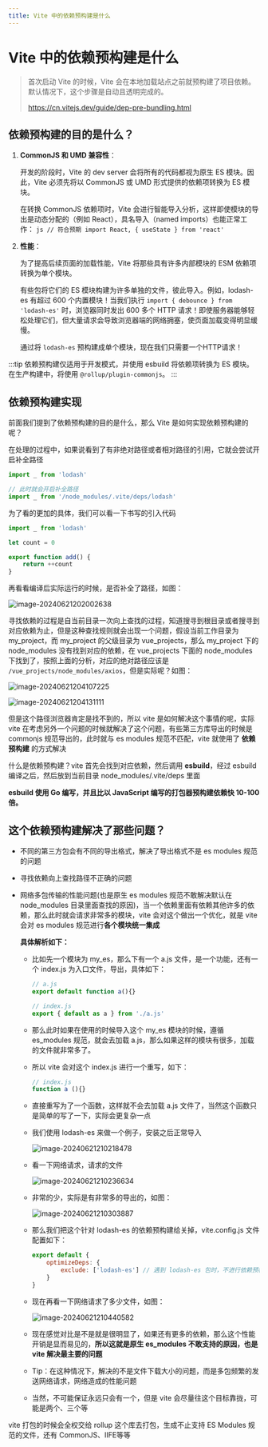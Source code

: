 ```yaml
---
title: Vite 中的依赖预构建是什么
---
```


# Vite 中的依赖预构建是什么

> 首次启动 Vite 的时候，Vite 会在本地加载站点之前就预构建了项目依赖。默认情况下，这个步骤是自动且透明完成的。
>
> https://cn.vitejs.dev/guide/dep-pre-bundling.html

## 依赖预构建的目的是什么？
1. **CommonJS 和 UMD 兼容性**：

    开发的阶段时，Vite 的 dev server 会将所有的代码都视为原生 ES 模块。因此，Vite 必须先将以 CommonJS 或 UMD 形式提供的依赖项转换为 ES 模块。

    在转换 CommonJS 依赖项时，Vite 会进行智能导入分析，这样即使模块的导出是动态分配的（例如 React），具名导入（named imports）也能正常工作：
        ```js
        // 符合预期
        import React, { useState } from 'react'
        ```

2. **性能**：

    为了提高后续页面的加载性能，Vite 将那些具有许多内部模块的 ESM 依赖项转换为单个模块。

    有些包将它们的 ES 模块构建为许多单独的文件，彼此导入。例如，lodash-es 有超过 600 个内置模块！当我们执行 `import { debounce } from 'lodash-es'` 时，浏览器同时发出 600 多个 HTTP 请求！即使服务器能够轻松处理它们，但大量请求会导致浏览器端的网络拥塞，使页面加载变得明显缓慢。

    通过将 `lodash-es` 预构建成单个模块，现在我们只需要一个HTTP请求！

:::tip
依赖预构建仅适用于开发模式，并使用 esbuild 将依赖项转换为 ES 模块。在生产构建中，将使用 `@rollup/plugin-commonjs`。
:::

## 依赖预构建实现
前面我们提到了依赖预构建的目的是什么，那么 Vite 是如何实现依赖预构建的呢？

在处理的过程中，如果说看到了有非绝对路径或者相对路径的引用，它就会尝试开启补全路径

```js
import _ from 'lodash'

// 此时就会开启补全路径
import _ from '/node_modules/.vite/deps/lodash'
```

为了看的更加的具体，我们可以看一下书写的引入代码

```js
import _ from 'lodash'

let count = 0

export function add() {
	return ++count
}
```

再看看编译后实际运行的时候，是否补全了路径，如图：

![image-20240621202002638](https://cos.coderjc.cn/blog/image-20240621202002638.png)

寻找依赖的过程是自当前目录一次向上查找的过程，知道搜寻到根目录或者搜寻到对应依赖为止，但是这种查找规则就会出现一个问题，假设当前工作目录为 my_project，而 my_project 的父级目录为 vue_projects，那么 my_project 下的 node_modules 没有找到对应的依赖，在 vue_projects 下面的 node_modules 下找到了，按照上面的分析，对应的绝对路径应该是 `/vue_projects/node_modules/axios`，但是实际呢？如图：

<img src="https://cos.coderjc.cn/blog/image-20240621204107225.png" alt="image-20240621204107225" />

![image-20240621204131111](https://cos.coderjc.cn/blog/image-20240621204131111.png)

但是这个路径浏览器肯定是找不到的，所以 vite 是如何解决这个事情的呢，实际 vite 在考虑另外一个问题的时候就解决了这个问题，有些第三方库导出的时候是 commonjs 规范导出的，此时就与 es modules 规范不匹配，vite 就使用了 **依赖预构建** 的方式解决

什么是依赖预构建？vite 首先会找到对应依赖，然后调用 <JcTooltip content="对 js 语法进行处理的一个库，就是把其他如 commonjs 语法的代码转换为 es modules 规范的代码">**esbuild**</JcTooltip>，经过 esbuild 编译之后，然后放到当前目录 node_modules/.vite/deps 里面

**esbuild 使用 Go 编写，并且比以 JavaScript 编写的打包器预构建依赖快 10-100 倍。**

## 这个依赖预构建解决了那些问题？

- 不同的第三方包会有不同的导出格式，解决了导出格式不是 es modules 规范的问题

- 寻找依赖向上查找路径不正确的问题

- 网络多包传输的性能问题(也是原生 es modules 规范不敢解决默认在 node_modules 目录里面查找的原因)，当一个依赖里面有依赖其他许多的依赖，那么此时就会请求非常多的模块，vite 会对这个做出一个优化，就是 vite 会对 es modules 规范进行**各个模块统一集成**

  **具体解析如下：**

  - 比如先一个模块为 my_es，那么下有一个 a.js 文件，是一个功能，还有一个 index.js 为入口文件，导出，具体如下：

    ```js
    // a.js
    export default function a(){}
    
    // index.js
    export { default as a } from './a.js' 
    ```

  - 那么此时如果在使用的时候导入这个 my_es 模块的时候，遵循 es_modules 规范，就会去加载 a.js，那么如果这样的模块有很多，加载的文件就非常多了。

  - 所以 vite 会对这个 index.js 进行一个重写，如下：

    ```js
    // index.js
    function a (){}
    ```

  - 直接重写为了一个函数，这样就不会去加载 a.js 文件了，当然这个函数只是简单的写了一下，实际会更复杂一点

  - 我们使用 lodash-es 来做一个例子，安装之后正常导入

    ![image-20240621210218478](https://cos.coderjc.cn/blog/image-20240621210218478.png)

  - 看一下网络请求，请求的文件 

    ![image-20240621210236634](https://cos.coderjc.cn/blog/image-20240621210236634.png)

  - 非常的少，实际是有非常多的导出的，如图：

    ![image-20240621210303887](https://cos.coderjc.cn/blog/image-20240621210303887.png)

  - 那么我们把这个针对 lodash-es 的依赖预构建给关掉，vite.config.js 文件配置如下：

    ```js
    export default {
    	optimizeDeps: {
    		exclude: ['lodash-es'] // 遇到 lodash-es 包时，不进行依赖预构建
    	}
    }
    ```

  - 现在再看一下网络请求了多少文件，如图：

    ![image-20240621210440582](https://cos.coderjc.cn/blog/image-20240621210440582.png)

  - 现在感觉对比是不是就是很明显了，如果还有更多的依赖，那么这个性能开销是显而易见的，**所以这就是原生 es_modules 不敢支持的原因，也是 vite 解决最主要的问题**

  - Tip：在这种情况下，解决的不是文件下载大小的问题，而是多包频繁的发送网络请求，网络造成的性能问题

  - 当然，不可能保证永远只会有一个，但是 vite 会尽量往这个目标靠拢，可能是两个、三个等

vite 打包的时候会全权交给 rollup 这个库去打包，生成不止支持 ES Modules 规范的文件，还有 CommonJS、IIFE等等